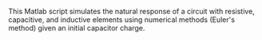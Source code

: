 This Matlab script simulates the natural response of a circuit with resistive, capacitive, and inductive elements using numerical methods (Euler's method) given an initial capacitor charge.
